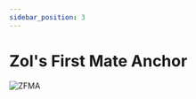 ```yaml
---
sidebar_position: 3
---
```


# Zol's First Mate Anchor

![ZFMA](https://vwiki.valorserver.com/api/item/picture/zol's%20first%20mate%20anchor)
